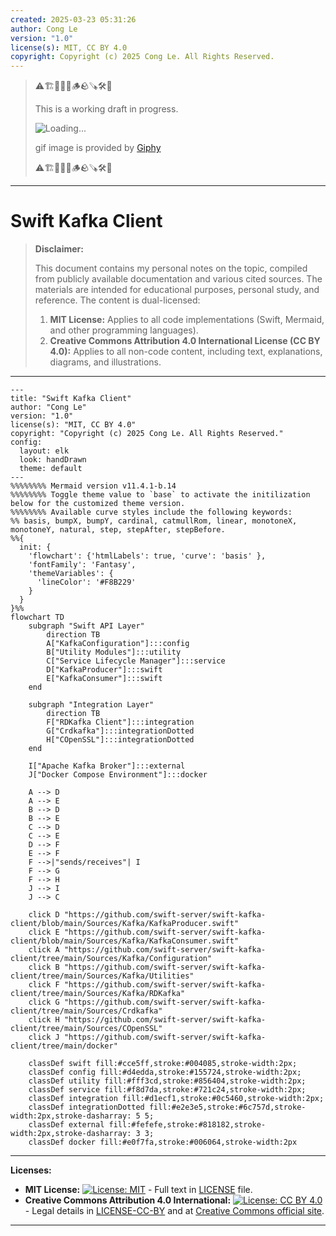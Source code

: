 ```yaml
---
created: 2025-03-23 05:31:26
author: Cong Le
version: "1.0"
license(s): MIT, CC BY 4.0
copyright: Copyright (c) 2025 Cong Le. All Rights Reserved.
---
```



> ⚠️🏗️🚧🦺🧱🪵🪨🪚🛠️👷
> 
> This is a working draft in progress.
> 
> ![Loading...](https://media2.giphy.com/media/v1.Y2lkPTc5MGI3NjExcGdoNmUzdHU1bm9vbnI4OXdldTFpZmEzZ2t0eHFrdXFieWVrbjdmdCZlcD12MV9pbnRlcm5hbF9naWZfYnlfaWQmY3Q9Zw/U7L2cb7zrq2aQZxFTN/giphy.gif)
> 
> gif image is provided by [Giphy](https://giphy.com)
> 
> ⚠️🏗️🚧🦺🧱🪵🪨🪚🛠️👷

----



# Swift Kafka Client
> **Disclaimer:**
>
> This document contains my personal notes on the topic,
> compiled from publicly available documentation and various cited sources.
> The materials are intended for educational purposes, personal study, and reference.
> The content is dual-licensed:
> 1. **MIT License:** Applies to all code implementations (Swift, Mermaid, and other programming languages).
> 2. **Creative Commons Attribution 4.0 International License (CC BY 4.0):** Applies to all non-code content, including text, explanations, diagrams, and illustrations.
---




```mermaid
---
title: "Swift Kafka Client"
author: "Cong Le"
version: "1.0"
license(s): "MIT, CC BY 4.0"
copyright: "Copyright (c) 2025 Cong Le. All Rights Reserved."
config:
  layout: elk
  look: handDrawn
  theme: default
---
%%%%%%%% Mermaid version v11.4.1-b.14
%%%%%%%% Toggle theme value to `base` to activate the initilization below for the customized theme version.
%%%%%%%% Available curve styles include the following keywords:
%% basis, bumpX, bumpY, cardinal, catmullRom, linear, monotoneX, monotoneY, natural, step, stepAfter, stepBefore.
%%{
  init: {
    'flowchart': {'htmlLabels': true, 'curve': 'basis' },
    'fontFamily': 'Fantasy',
    'themeVariables': {
      'lineColor': '#F8B229'
    }
  }
}%%
flowchart TD
    subgraph "Swift API Layer"
        direction TB
        A["KafkaConfiguration"]:::config
        B["Utility Modules"]:::utility
        C["Service Lifecycle Manager"]:::service
        D["KafkaProducer"]:::swift
        E["KafkaConsumer"]:::swift
    end

    subgraph "Integration Layer"
        direction TB
        F["RDKafka Client"]:::integration
        G["Crdkafka"]:::integrationDotted
        H["COpenSSL"]:::integrationDotted
    end

    I["Apache Kafka Broker"]:::external
    J["Docker Compose Environment"]:::docker

    A --> D
    A --> E
    B --> D
    B --> E
    C --> D
    C --> E
    D --> F
    E --> F
    F -->|"sends/receives"| I
    F --> G
    F --> H
    J --> I
    J --> C

    click D "https://github.com/swift-server/swift-kafka-client/blob/main/Sources/Kafka/KafkaProducer.swift"
    click E "https://github.com/swift-server/swift-kafka-client/blob/main/Sources/Kafka/KafkaConsumer.swift"
    click A "https://github.com/swift-server/swift-kafka-client/tree/main/Sources/Kafka/Configuration"
    click B "https://github.com/swift-server/swift-kafka-client/tree/main/Sources/Kafka/Utilities"
    click F "https://github.com/swift-server/swift-kafka-client/tree/main/Sources/Kafka/RDKafka"
    click G "https://github.com/swift-server/swift-kafka-client/tree/main/Sources/Crdkafka"
    click H "https://github.com/swift-server/swift-kafka-client/tree/main/Sources/COpenSSL"
    click J "https://github.com/swift-server/swift-kafka-client/tree/main/docker"

    classDef swift fill:#cce5ff,stroke:#004085,stroke-width:2px;
    classDef config fill:#d4edda,stroke:#155724,stroke-width:2px;
    classDef utility fill:#fff3cd,stroke:#856404,stroke-width:2px;
    classDef service fill:#f8d7da,stroke:#721c24,stroke-width:2px;
    classDef integration fill:#d1ecf1,stroke:#0c5460,stroke-width:2px;
    classDef integrationDotted fill:#e2e3e5,stroke:#6c757d,stroke-width:2px,stroke-dasharray: 5 5;
    classDef external fill:#fefefe,stroke:#818182,stroke-width:2px,stroke-dasharray: 3 3;
    classDef docker fill:#e0f7fa,stroke:#006064,stroke-width:2px

```



---
**Licenses:**

- **MIT License:**  [![License: MIT](https://img.shields.io/badge/License-MIT-yellow.svg)](LICENSE) - Full text in [LICENSE](LICENSE) file.
- **Creative Commons Attribution 4.0 International:** [![License: CC BY 4.0](https://licensebuttons.net/l/by/4.0/88x31.png)](LICENSE-CC-BY) - Legal details in [LICENSE-CC-BY](LICENSE-CC-BY) and at [Creative Commons official site](http://creativecommons.org/licenses/by/4.0/).

---
